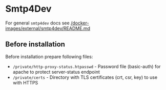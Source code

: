 # Smtp4Dev

For general `smtp4dev` docs see [/docker-images/external/smtp4dev/README.md](../../../../docker-images/external/smtp4dev/README.md)

## Before installation

Before installation prepare following files:

- `/private/http-proxy-status.htpasswd` - Password file (basic-auth) for apache to protect server-status endpoint
- `/private/certs` -  Directory with TLS certificates (crt, csr, key) to use with HTTPS
